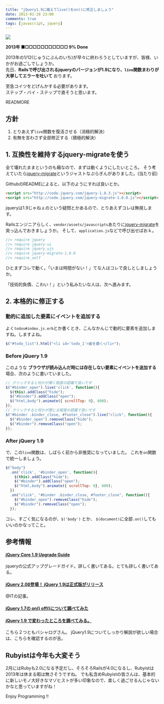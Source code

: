 ```yaml
---
title: "jQuery1.9に備えてlive()をon()に修正しましょう"
date: 2013-01-28 23:00
comments: true
tags: [javascript, jquery]
---
```


<img src='/images/2013/jquery-1-dot-9-upgrade.png' class='img-thumbnail' />

**2013年 ■□□□□□□□□□□□ 9% Done**

2013年の1/12(じゅうにぶんのいち)が早々に終わろうとしていますが、皆様、いかがお過ごしでしょうか。  
先日、**Railsで呼び出されるjqueryのバージョンが1.9になり、`live`関数まわりが大挙してエラーを吐いて** おります。

至急コイツをどげんかする必要があります。  
ステップ・バイ・ステップで直そうと思います。

READMORE

## 方針

1. とりあえず`live`関数を復活させる（消極的解決）
2. 有無を言わさず全部修正する（積極的解決）

## 1. 互換性を維持するjquery-migrateを使う

全て壊れたままというのも癪なので、まずは動くようにしたいところ。
そう考えていたら[jquery-migrate](https://github.com/jquery/jquery-migrate/)というジャストなぷらぎんがありました。(当たり前)

GithubのREADMEによると、以下のようにすれば良いとか。

``` html
<script src="http://code.jquery.com/jquery-1.8.3.js"></script>
<script src="http://code.jquery.com/jquery-migrate-1.0.0.js"></script>
```

jqueryは1.9じゃねぇのという疑問とかあるので、とりあえずコレは無視します。

Railsエンジニアらしく、`vendor/assets/javascripts`あたりに[jquery-migrate](http://code.jquery.com/jquery-migrate-1.0.0.min.js)を突っ込んでおきましょうか。
そして、`application.js`などで呼び出せばおｋ。

``` javascript
//= require jquery
//= require jquery-ui
//= require jquery_ujs
//= require jquery-migrate-1.0.0
//= require_self
```

ひとまずコレで動く。「いまは時間がない！」てな人はコレで良しとしましょうか。

「技術的負債、こわい！」という私みたいな人は、次へ進みます。

## 2. 本格的に修正する

### 動的に追加した要素にイベントを追加する

よく`todos#index.js.erb`とか書くとき、こんなかんじで動的に要素を追加しますね。しますよね。

``` javascript
$("#todo_list").html("<li id='todo_1'>歯を磨く</li>");
```

### Before jQuery 1.9

このような **ブラウザが読み込んだ時には存在しない要素にイベントを追加する** 場合、次のように書いていました。

``` javascript
// クリックすると何かが開く程度の認識で良いです
$("#binder_open").live('click', function(){
  $(this).addClass("hide");
  $("#binder").addClass("open");
  $("html,body").animate({ scrollTop: 0}, 600);
});
// クリックすると何かが閉じる程度の認識で良いです
$("#binder .binder_close, #footer_close").live("click", function(){
  $("#binder_open").removeClass("hide");
  $("#binder").removeClass("open");
});
```

### After jQuery 1.9

で、この`live`関数は、しばらく前から非推奨になっていました。
これを`on`関数で統一しましょう。

``` javascript
$("body")
  .on('click', '#binder_open', function(){
    $(this).addClass("hide");
    $("#binder").addClass("open");
    $("html,body").animate({ scrollTop: 0}, 600);
  })
  .on("click", "#binder .binder_close, #footer_close", function(){
    $("#binder_open").removeClass("hide");
    $("#binder").removeClass("open");
  });
```

コレ、すごく気になるのが、`$('body')` とか、 `$(document)`に全部`.on()`してもいいのかなってこと。

## 参考情報

#### [jQuery Core 1.9 Upgrade Guide](http://jquery.com/upgrade-guide/1.9/)

jqueryの公式アップグレードガイド。詳しく書いてある。とても詳しく書いてある。

#### [jQuery 2.0β登場！ jQuery 1.9は正式版がリリース](http://www.atmarkit.co.jp/ait/articles/1301/17/news092.html)

@ITの記事。

#### [jQuery 1.7の on() off()について調べてみた](http://c-brains.jp/blog/wsg/11/11/08-161217.php)
#### [jQuery 1.9 で変わったところを調べてみる。](http://c-brains.jp/blog/wsg/13/01/21-202603.php)

こちら２つともバシャログさん。
jQuery1.9についてしっかり解説が欲しい場合は、こちらを確認するのが吉。

## Rubyistは今年も大変そう

2月にはRubyも2.0になる予定だし、そろそろRailsが4.0になるし、Rubyistは2013年は休まる暇は無さそうですね。
でも私含めRubyistの皆さんは、基本的に新しいモノ大好きなマゾヒストが多い印象なので、楽しく過ごせるんじゃないかなと思っていますがね！

Enjoy Programming !!


